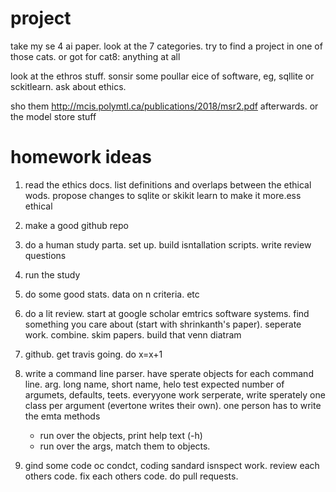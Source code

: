 # project

take my se 4 ai paper. look at the 7 categories. try to find a project in one of those cats. or got for cat8: anything at all

look at the ethros stuff. sonsir some poullar eice of software, eg, sqllite or sckitlearn. ask about ethics.

sho them http://mcis.polymtl.ca/publications/2018/msr2.pdf afterwards. or the model store stuff

# homework ideas

1. read the ethics docs. list definitions and overlaps between the ethical wods. propose changes to sqlite or skikit learn to make it more.ess ethical
2. make a good github repo
3. do a human study parta. set up. build isntallation scripts. write review questions
4. run the study
5. do some good stats. data on n criteria. etc
6. do a lit review. start at google scholar emtrics software systems. find something you care about (start with shrinkanth's paper). seperate work. combine. skim papers. build that venn diatram



1. github. get travis going. do x=x+1
2. write a command line parser. have sperate objects for each command line. arg. long name, short name, helo test
   expected number of argumets, defaults, teets. everyyone work serperate, write sperately one class per argument 
    (evertone writes their own). one person has to write the emta methods
     - run over the objects, print help text (-h)
     - run over  the args, match them to objects.
3. gind some code oc condct, coding sandard isnspect work. review each others code. fix each others code. do pull requests.
